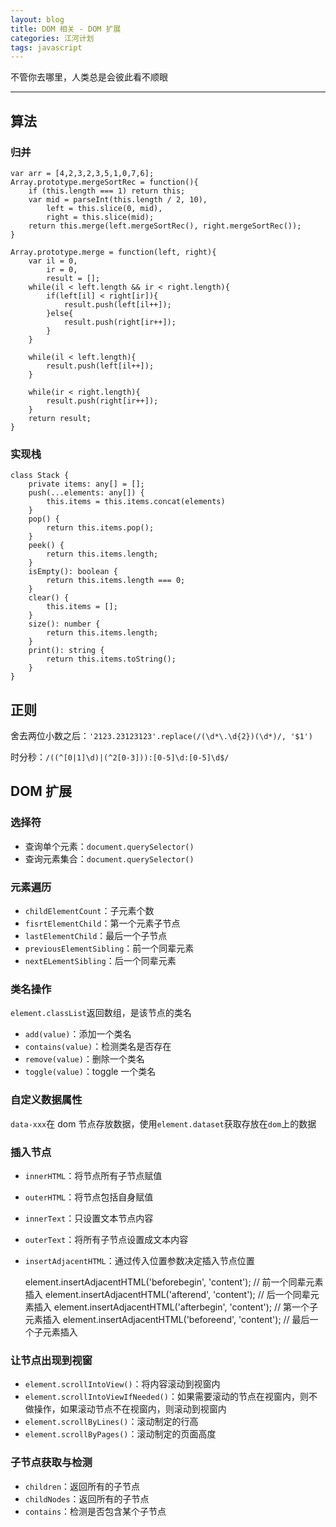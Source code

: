 ```yaml
---
layout: blog
title: DOM 相关 - DOM 扩展
categories: 江河计划
tags: javascript
---
```


不管你去哪里，人类总是会彼此看不顺眼

<!--more-->

* * *

## 算法

### 归并

    var arr = [4,2,3,2,3,5,1,0,7,6];
    Array.prototype.mergeSortRec = function(){
        if (this.length === 1) return this;
        var mid = parseInt(this.length / 2, 10),
            left = this.slice(0, mid),
            right = this.slice(mid);
        return this.merge(left.mergeSortRec(), right.mergeSortRec());
    }
    
    Array.prototype.merge = function(left, right){
        var il = 0,
            ir = 0,
            result = [];
        while(il < left.length && ir < right.length){
            if(left[il] < right[ir]){
                result.push(left[il++]);
            }else{
                result.push(right[ir++]);
            }
        }
        
        while(il < left.length){
            result.push(left[il++]);
        }
        
        while(ir < right.length){
            result.push(right[ir++]);
        }
        return result;
    }
    
### 实现栈

    class Stack {
        private items: any[] = [];
        push(...elements: any[]) {
            this.items = this.items.concat(elements)
        }
        pop() {
            return this.items.pop();
        }
        peek() {
            return this.items.length;
        }
        isEmpty(): boolean {
            return this.items.length === 0;
        }
        clear() {
            this.items = [];
        }
        size(): number {
            return this.items.length;
        }
        print(): string {
            return this.items.toString();
        }
    }
    
## 正则

舍去两位小数之后：`'2123.23123123'.replace(/(\d*\.\d{2})(\d*)/, '$1')`

时分秒：`/((^[0|1]\d)|(^2[0-3])):[0-5]\d:[0-5]\d$/`

## DOM 扩展

### 选择符

- 查询单个元素：`document.querySelector()`
- 查询元素集合：`document.querySelector()`

### 元素遍历

- `childElementCount`：子元素个数
- `fisrtElementChild`：第一个元素子节点
- `lastElementChild`：最后一个子节点
- `previousElementSibling`：前一个同辈元素
- `nextELementSibling`：后一个同辈元素

### 类名操作

`element.classList`返回数组，是该节点的类名
- `add(value)`：添加一个类名
- `contains(value)`：检测类名是否存在
- `remove(value)`：删除一个类名
- `toggle(value)`：toggle 一个类名

### 自定义数据属性

`data-xxx`在 dom 节点存放数据，使用`element.dataset`获取存放在`dom`上的数据

### 插入节点

- `innerHTML`：将节点所有子节点赋值
- `outerHTML`：将节点包括自身赋值
- `innerText`：只设置文本节点内容
- `outerText`：将所有子节点设置成文本内容
- `insertAdjacentHTML`：通过传入位置参数决定插入节点位置

    element.insertAdjacentHTML('beforebegin', 'content');   // 前一个同辈元素插入
    element.insertAdjacentHTML('afterend', 'content');   // 后一个同辈元素插入
    element.insertAdjacentHTML('afterbegin', 'content');   // 第一个子元素插入
    element.insertAdjacentHTML('beforeend', 'content');   // 最后一个子元素插入
    
### 让节点出现到视窗

- `element.scrollIntoView()`：将内容滚动到视窗内
- `element.scrollIntoViewIfNeeded()`：如果需要滚动的节点在视窗内，则不做操作，如果滚动节点不在视窗内，则滚动到视窗内
- `element.scrollByLines()`：滚动制定的行高
- `element.scrollByPages()`：滚动制定的页面高度

### 子节点获取与检测

- `children`：返回所有的子节点
- `childNodes`：返回所有的子节点
- `contains`：检测是否包含某个子节点